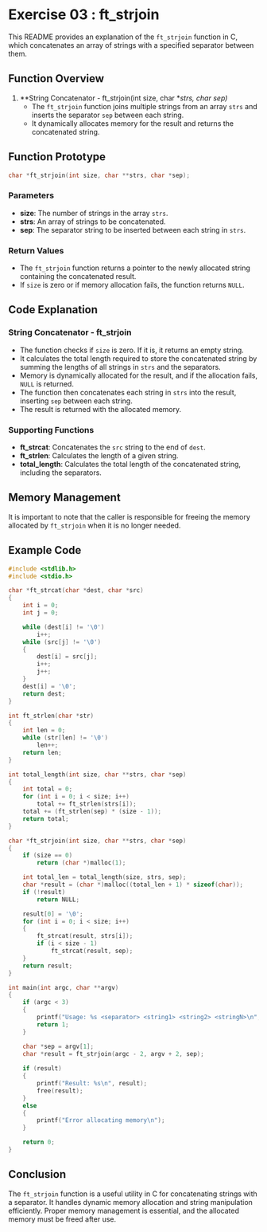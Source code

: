 
# Exercise 03 : ft_strjoin

This README provides an explanation of the `ft_strjoin` function in C, which concatenates an array of strings with a specified separator between them.

## Function Overview

1. **String Concatenator - ft_strjoin(int size, char **strs, char *sep)**
   - The `ft_strjoin` function joins multiple strings from an array `strs` and inserts the separator `sep` between each string. 
   - It dynamically allocates memory for the result and returns the concatenated string.

## Function Prototype

```c
char *ft_strjoin(int size, char **strs, char *sep);
```

### Parameters
- **size**: The number of strings in the array `strs`.
- **strs**: An array of strings to be concatenated.
- **sep**: The separator string to be inserted between each string in `strs`.

### Return Values
- The `ft_strjoin` function returns a pointer to the newly allocated string containing the concatenated result.
- If `size` is zero or if memory allocation fails, the function returns `NULL`.

## Code Explanation

### String Concatenator - ft_strjoin
   - The function checks if `size` is zero. If it is, it returns an empty string.
   - It calculates the total length required to store the concatenated string by summing the lengths of all strings in `strs` and the separators.
   - Memory is dynamically allocated for the result, and if the allocation fails, `NULL` is returned.
   - The function then concatenates each string in `strs` into the result, inserting `sep` between each string.
   - The result is returned with the allocated memory.

### Supporting Functions
- **ft_strcat**: Concatenates the `src` string to the end of `dest`.
- **ft_strlen**: Calculates the length of a given string.
- **total_length**: Calculates the total length of the concatenated string, including the separators.

## Memory Management

It is important to note that the caller is responsible for freeing the memory allocated by `ft_strjoin` when it is no longer needed.

## Example Code

```c
#include <stdlib.h>
#include <stdio.h>

char *ft_strcat(char *dest, char *src)
{
    int i = 0;
    int j = 0;

    while (dest[i] != '\0')
        i++;
    while (src[j] != '\0')
    {
        dest[i] = src[j];
        i++;
        j++;
    }
    dest[i] = '\0';
    return dest;
}

int ft_strlen(char *str)
{
    int len = 0;
    while (str[len] != '\0')
        len++;
    return len;
}

int total_length(int size, char **strs, char *sep)
{
    int total = 0;
    for (int i = 0; i < size; i++)
        total += ft_strlen(strs[i]);
    total += (ft_strlen(sep) * (size - 1));
    return total;
}

char *ft_strjoin(int size, char **strs, char *sep)
{
    if (size == 0)
        return (char *)malloc(1);

    int total_len = total_length(size, strs, sep);
    char *result = (char *)malloc((total_len + 1) * sizeof(char));
    if (!result)
        return NULL;

    result[0] = '\0';
    for (int i = 0; i < size; i++)
    {
        ft_strcat(result, strs[i]);
        if (i < size - 1)
            ft_strcat(result, sep);
    }
    return result;
}

int main(int argc, char **argv)
{
    if (argc < 3)
    {
        printf("Usage: %s <separator> <string1> <string2> <stringN>\n", argv[0]);
        return 1;
    }

    char *sep = argv[1];
    char *result = ft_strjoin(argc - 2, argv + 2, sep);
    
    if (result)
    {
        printf("Result: %s\n", result);
        free(result);
    }
    else
    {
        printf("Error allocating memory\n");
    }

    return 0;
}
```

## Conclusion

The `ft_strjoin` function is a useful utility in C for concatenating strings with a separator. It handles dynamic memory allocation and string manipulation efficiently. Proper memory management is essential, and the allocated memory must be freed after use.
